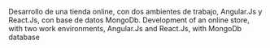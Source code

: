 Desarrollo de una tienda online, con dos ambientes de trabajo, Angular.Js y React.Js, con base de datos MongoDb. 
Development of an online store, with two work environments, Angular.Js and React.Js, with MongoDb database